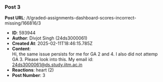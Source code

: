 ### Post 3
**Post URL**: /t/graded-assignments-dashboard-scores-incorrect-missing/166816/3
- **ID**: 593944
- **Author**: Divjot Singh (24ds3000061)
- **Created At**: 2025-02-11T18:46:15.785Z
- **Content**:  
  Hi, the same issue persists for me for GA 2 and 4. I also did not attemp GA 3. Please look into this. My email id: 24ds3000061@ds.study.iitm.ac.in
- **Reactions**: heart (2)
- **Post Number**: 3

